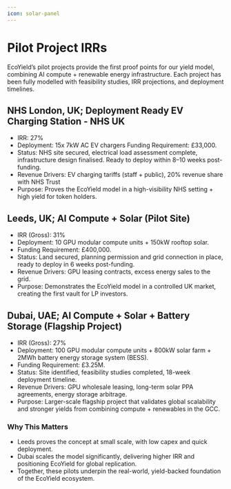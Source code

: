 ```yaml
---
icon: solar-panel
---
```


# Pilot Project IRRs

EcoYield’s pilot projects provide the first proof points for our yield model, combining AI compute + renewable energy infrastructure. Each project has been fully modelled with feasibility studies, IRR projections, and deployment timelines.



## **NHS London, UK; Deployment Ready EV Charging Station - NHS UK**

* IRR: 27%
* Deployment: 15x 7kW AC EV chargers Funding Requirement: £33,000.
* Status: NHS site secured, electrical load assessment complete, infrastructure design finalised. Ready to deploy within 8–10 weeks post-funding.
* Revenue Drivers: EV charging tariffs (staff + public), 20% revenue share with NHS Trust
* Purpose: Proves the EcoYield model in a high-visibility NHS setting + high yield for token holders.

## Leeds, UK; AI Compute + Solar (Pilot Site)

* IRR (Gross): 31%
* Deployment: 10 GPU modular compute units + 150kW rooftop solar.
* Funding Requirement: £400,000.
* Status: Land secured, planning permission and grid connection in place, ready to deploy in 6 weeks post-funding.
* Revenue Drivers: GPU leasing contracts, excess energy sales to the grid.
* Purpose: Demonstrates the EcoYield model in a controlled UK market, creating the first vault for LP investors.

## Dubai, UAE; AI Compute + Solar + Battery Storage (Flagship Project)

* IRR (Gross): 27%
* Deployment: 100 GPU modular compute units + 800kW solar farm + 2MWh battery energy storage system (BESS).
* Funding Requirement: £3.25M.
* Status: Site identified, feasibility studies completed, 18-week deployment timeline.
* Revenue Drivers: GPU wholesale leasing, long-term solar PPA agreements, energy storage arbitrage.
* Purpose: Larger-scale flagship project that validates global scalability and stronger yields from combining compute + renewables in the GCC.

### Why This Matters

* Leeds proves the concept at small scale, with low capex and quick deployment.
* Dubai scales the model significantly, delivering higher IRR and positioning EcoYield for global replication.
* Together, these pilots underpin the real-world, yield-backed foundation of the EcoYield ecosystem.
